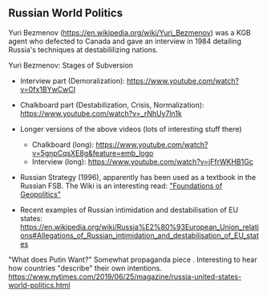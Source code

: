
## Russian World Politics


Yuri Bezmenov (https://en.wikipedia.org/wiki/Yuri_Bezmenov) was a KGB agent who defected to Canada and gave an interview in 1984 detailing Russia's techniques at destabililizing nations. 

Yuri Bezmenov: Stages of Subversion
* Interview part (Demoralization):  https://www.youtube.com/watch?v=0fx1BYwCwCI
* Chalkboard part (Destabilization, Crisis, Normalization):  https://www.youtube.com/watch?v=_rNhUy7ln1k
* Longer versions of the above videos (lots of interesting stuff there)
  * Chalkboard (long): https://www.youtube.com/watch?v=5gnpCqsXE8g&feature=emb_logo
  * Interview (long): https://www.youtube.com/watch?v=jFfrWKHB1Gc

* Russian Strategy (1996), apparently has been used as a textbook in the Russian FSB.  The Wiki is an interesting read: ["Foundations of Geopolitics"](https://en.wikipedia.org/wiki/Foundations_of_Geopolitics)
* Recent examples of Russian intimidation and destabilisation of EU states: https://en.wikipedia.org/wiki/Russia%E2%80%93European_Union_relations#Allegations_of_Russian_intimidation_and_destabilisation_of_EU_states

"What does Putin Want?" Somewhat propaganda piece . Interesting to hear how countries "describe" their own intentions.  https://www.nytimes.com/2019/06/25/magazine/russia-united-states-world-politics.html 

